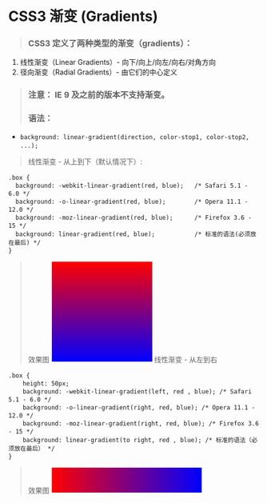 # CSS3 渐变 (Gradients)
> ### CSS3 定义了两种类型的渐变（gradients）：
1. 线性渐变（Linear Gradients）- 向下/向上/向左/向右/对角方向
2. 径向渐变（Radial Gradients）- 由它们的中心定义
> ### 注意： IE 9 及之前的版本不支持渐变。
> ### 语法：
- `background: linear-gradient(direction, color-stop1, color-stop2, ...);`
> 线性渐变 - 从上到下（默认情况下）:
```
.box {
  background: -webkit-linear-gradient(red, blue);   /* Safari 5.1 - 6.0 */
  background: -o-linear-gradient(red, blue);        /* Opera 11.1 - 12.0 */
  background: -moz-linear-gradient(red, blue);      /* Firefox 3.6 - 15 */
  background: linear-gradient(red, blue);           /* 标准的语法(必须放在最后) */
}
```
> 效果图 ![效果图](./pictures/渐变1.png)
> 线性渐变 - 从左到右
```
.box {
    height: 50px;
    background: -webkit-linear-gradient(left, red , blue); /* Safari 5.1 - 6.0 */
    background: -o-linear-gradient(right, red, blue); /* Opera 11.1 - 12.0 */
    background: -moz-linear-gradient(right, red, blue); /* Firefox 3.6 - 15 */
    background: linear-gradient(to right, red , blue); /* 标准的语法（必须放在最后） */
}
```
> 效果图 ![效果图](./pictures/渐变2.png)
